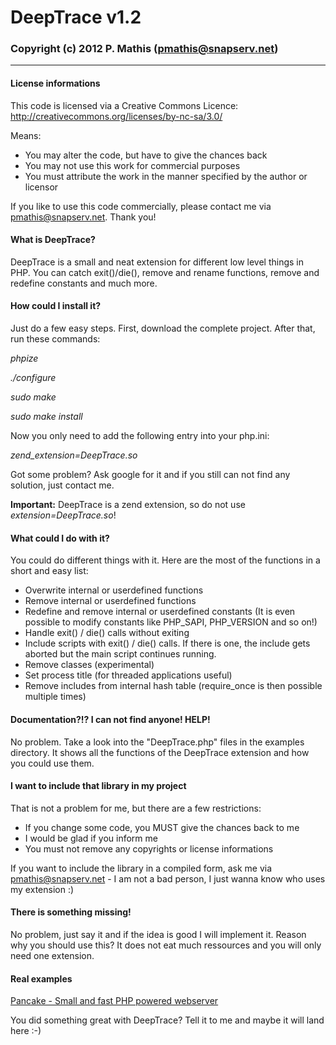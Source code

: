 # DeepTrace v1.2
### Copyright (c) 2012 P. Mathis (pmathis@snapserv.net)
* * *
#### License informations
This code is licensed via a Creative Commons Licence: http://creativecommons.org/licenses/by-nc-sa/3.0/

Means:

* You may alter the code, but have to give the chances back
* You may not use this work for commercial purposes
* You must attribute the work in the manner specified by the author or licensor

If you like to use this code commercially, please contact me via pmathis@snapserv.net. Thank you!

#### What is DeepTrace?
DeepTrace is a small and neat extension for different low level things in PHP. You can catch exit()/die(), remove and rename functions, remove and redefine constants and much more.

#### How could I install it?
Just do a few easy steps. First, download the complete project. After that, run these commands:

*phpize*

*./configure*

*sudo make*

*sudo make install*

Now you only need to add the following entry into your php.ini:

*zend_extension=DeepTrace.so*

Got some problem? Ask google for it and if you still can not find any solution, just contact me. 

**Important:**
DeepTrace is a zend extension, so do not use *extension=DeepTrace.so*!

#### What could I do with it?
You could do different things with it. Here are the most of the functions in a short and easy list:

* Overwrite internal or userdefined functions
* Remove internal or userdefined functions
* Redefine and remove internal or userdefined constants (It is even possible to modify constants like PHP_SAPI, PHP_VERSION and so on!)
* Handle exit() / die() calls without exiting
* Include scripts with exit() / die() calls. If there is one, the include gets aborted but the main script continues running.
* Remove classes (experimental)
* Set process title (for threaded applications useful)
* Remove includes from internal hash table (require_once is then possible multiple times)

#### Documentation?!? I can not find anyone! HELP!
No problem. Take a look into the "DeepTrace.php" files in the examples directory. It shows all the functions of the DeepTrace extension and how you could use them.

#### I want to include that library in my project
That is not a problem for me, but there are a few restrictions:

* If you change some code, you MUST give the chances back to me
* I would be glad if you inform me
* You must not remove any copyrights or license informations

If you want to include the library in a compiled form, ask me via pmathis@snapserv.net - I am not a bad person, I just wanna know who uses my extension :)

#### There is something missing!
No problem, just say it and if the idea is good I will implement it. Reason why you should use this? It does not eat much ressources and you will only need one extension.

#### Real examples
[Pancake - Small and fast PHP powered webserver](https://github.com/pp3345/Pancake "Made by pp3345")

You did something great with DeepTrace? Tell it to me and maybe it will land here :-)